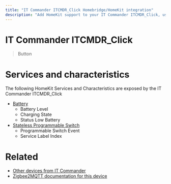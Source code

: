 ```yaml
---
title: "IT Commander ITCMDR_Click Homebridge/HomeKit integration"
description: "Add HomeKit support to your IT Commander ITCMDR_Click, using Homebridge, Zigbee2MQTT and homebridge-z2m."
---
```

<!---
This file has been GENERATED using src/docgen/docgen.ts
DO NOT EDIT THIS FILE MANUALLY!
-->
# IT Commander ITCMDR_Click
> Button


# Services and characteristics
The following HomeKit Services and Characteristics are exposed by
the IT Commander ITCMDR_Click

* [Battery](../../battery.md)
  * Battery Level
  * Charging State
  * Status Low Battery
* [Stateless Programmable Switch](../../action.md)
  * Programmable Switch Event
  * Service Label Index


# Related
* [Other devices from IT Commander](../index.md#it_commander)
* [Zigbee2MQTT documentation for this device](https://www.zigbee2mqtt.io/devices/ITCMDR_Click.html)